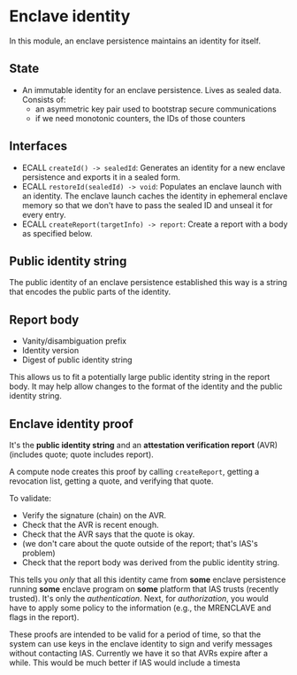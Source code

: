 # Enclave identity
In this module, an enclave persistence maintains an identity for itself.

## State
* An immutable identity for an enclave persistence. Lives as sealed data. Consists of:
  * an asymmetric key pair used to bootstrap secure communications
  * if we need monotonic counters, the IDs of those counters

## Interfaces
* ECALL `createId() -> sealedId`: Generates an identity for a new enclave persistence and exports it in a sealed form.
* ECALL `restoreId(sealedId) -> void`: Populates an enclave launch with an identity. The enclave launch caches the identity in ephemeral enclave memory so that we don't have to pass the sealed ID and unseal it for every entry.
* ECALL `createReport(targetInfo) -> report`: Create a report with a body as specified below.

## Public identity string
The public identity of an enclave persistence established this way is a string that encodes the public parts of the identity.

## Report body
* Vanity/disambiguation prefix
* Identity version
* Digest of public identity string

This allows us to fit a potentially large public identity string in the report body. It may help allow changes to the format of the identity and the public identity string.

## Enclave identity proof
It's the **public identity string** and an **attestation verification report** (AVR) (includes quote; quote includes report).

A compute node creates this proof by calling `createReport`, getting a revocation list, getting a quote, and verifying that quote.

To validate:
* Verify the signature (chain) on the AVR.
* Check that the AVR is recent enough.
* Check that the AVR says that the quote is okay.
* (we don't care about the quote outside of the report; that's IAS's problem)
* Check that the report body was derived from the public identity string.

This tells you *only* that all this identity came from **some** enclave persistence running **some** enclave program on **some** platform that IAS trusts (recently trusted). It's only the *authentication*. Next, for *authorization*, you would have to apply some policy to the information (e.g., the MRENCLAVE and flags in the report).

These proofs are intended to be valid for a period of time, so that the system can use keys in the enclave identity to sign and verify messages without contacting IAS. Currently we have it so that AVRs expire after a while. This would be much better if IAS would include a timesta
